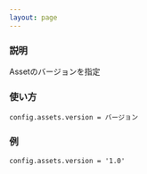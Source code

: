 ```yaml
---
layout: page
---
```

### 説明
Assetのバージョンを指定

### 使い方
    config.assets.version = バージョン

### 例
    config.assets.version = '1.0'